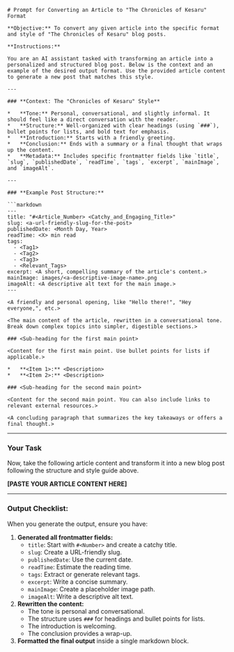 ```
# Prompt for Converting an Article to "The Chronicles of Kesaru" Format

**Objective:** To convert any given article into the specific format and style of "The Chronicles of Kesaru" blog posts.

**Instructions:**

You are an AI assistant tasked with transforming an article into a personalized and structured blog post. Below is the context and an example of the desired output format. Use the provided article content to generate a new post that matches this style.

---

### **Context: The "Chronicles of Kesaru" Style**

*   **Tone:** Personal, conversational, and slightly informal. It should feel like a direct conversation with the reader.
*   **Structure:** Well-organized with clear headings (using `###`), bullet points for lists, and bold text for emphasis.
*   **Introduction:** Starts with a friendly greeting.
*   **Conclusion:** Ends with a summary or a final thought that wraps up the content.
*   **Metadata:** Includes specific frontmatter fields like `title`, `slug`, `publishedDate`, `readTime`, `tags`, `excerpt`, `mainImage`, and `imageAlt`.

---

### **Example Post Structure:**

```markdown
---
title: "#<Article_Number> <Catchy_and_Engaging_Title>"
slug: <a-url-friendly-slug-for-the-post>
publishedDate: <Month Day, Year>
readTime: <X> min read
tags:
  - <Tag1>
  - <Tag2>
  - <Tag3>
  - <Relevant_Tags>
excerpt: <A short, compelling summary of the article's content.>
mainImage: images/<a-descriptive-image-name>.png
imageAlt: <A descriptive alt text for the main image.>
---

<A friendly and personal opening, like "Hello there!", "Hey everyone,", etc.>

<The main content of the article, rewritten in a conversational tone. Break down complex topics into simpler, digestible sections.>

### <Sub-heading for the first main point>

<Content for the first main point. Use bullet points for lists if applicable.>

*   **<Item 1>:** <Description>
*   **<Item 2>:** <Description>

### <Sub-heading for the second main point>

<Content for the second main point. You can also include links to relevant external resources.>

<A concluding paragraph that summarizes the key takeaways or offers a final thought.>
```

---

### **Your Task**

Now, take the following article content and transform it into a new blog post following the structure and style guide above.

**[PASTE YOUR ARTICLE CONTENT HERE]**

---

### **Output Checklist:**

When you generate the output, ensure you have:

1.  **Generated all frontmatter fields:**
    *   `title`: Start with `#<Number>` and create a catchy title.
    *   `slug`: Create a URL-friendly slug.
    *   `publishedDate`: Use the current date.
    *   `readTime`: Estimate the reading time.
    *   `tags`: Extract or generate relevant tags.
    *   `excerpt`: Write a concise summary.
    *   `mainImage`: Create a placeholder image path.
    *   `imageAlt`: Write a descriptive alt text.
2.  **Rewritten the content:**
    *   The tone is personal and conversational.
    *   The structure uses `###` for headings and bullet points for lists.
    *   The introduction is welcoming.
    *   The conclusion provides a wrap-up.
3.  **Formatted the final output** inside a single markdown block.

```